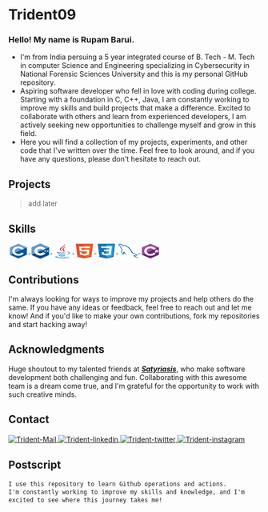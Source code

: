 # Trident09 

### Hello! My name is Rupam Barui.
- I'm from India persuing a 5 year integrated course of B. Tech - M. Tech in computer Science and Engineering specializing in Cybersecurity in National Forensic Sciences University and this is my personal GitHub repository. 
- Aspiring software developer who fell in love with coding during college. Starting with a foundation in C, C++, Java, I am constantly working to improve my skills and build projects that make a difference. Excited to collaborate with others and learn from experienced developers, I am actively seeking new opportunities to challenge myself and grow in this field.
- Here you will find a collection of my projects, experiments, and other code that I've written over the time. Feel free to look around, and if you have any questions, please don't hesitate to reach out.

## Projects

> add later

## Skills

<div style="display: inline_block">
  <a href="https://learn.microsoft.com/en-us/cpp/c-language/?view=msvc-170" target="_blank">
    <img align="center" alt="Trident-C" height="30" width="40" src="https://github.com/devicons/devicon/blob/master/icons/c/c-original.svg">
  </a>
  <a href="https://isocpp.org/std/the-standard" target="_blank">
    <img align="center" alt="Trident-C++" height="30" width="40" src="https://github.com/devicons/devicon/blob/master/icons/cplusplus/cplusplus-original.svg">
  </a>
  <a href="https://docs.oracle.com/en/java" target="_blank">
    <img align="center" alt="Trident-Java" height="30" width="40" src="https://github.com/devicons/devicon/blob/master/icons/java/java-original.svg">
  </a>
  <a href="https://developer.mozilla.org/en-US/docs/Web/HTML" target="_blank"> 
    <img align="center" alt="Trident-HTML" height="30" width="40" src="https://github.com/devicons/devicon/blob/master/icons/html5/html5-original.svg">
  </a>
  <a href="https://developer.mozilla.org/en-US/docs/Web/CSS" target="_blank">
    <img align="center" alt="Trident-CSS" height="30" width="40" src="https://github.com/devicons/devicon/blob/master/icons/css3/css3-original.svg">
  </a>
  <a href="https://dev.mysql.com/doc" target="_blank">
    <img align="center" alt="Trident-CSS" height="30" width="40" src="https://github.com/devicons/devicon/blob/master/icons/mysql/mysql-original.svg">
  </a>
  <a href="https://learn.microsoft.com/en-us/dotnet" target="_blank">
    <img align="center" alt="Trident-CSS" height="30" width="40" src="https://github.com/devicons/devicon/blob/master/icons/csharp/csharp-original.svg">
  </a>
</div>


## Contributions

I'm always looking for ways to improve my projects and help others do the same. If you have any ideas or feedback, feel free to reach out and let me know! And if you'd like to make your own contributions, fork my repositories and start hacking away!

## Acknowledgments

Huge shoutout to my talented friends at [***Satyriasis***](https://github.com/Saty-riasis), who make software development both challenging and fun. Collaborating with this awesome team is a dream come true, and I'm grateful for the opportunity to work with such creative minds.

## Contact

<div style="display: inline-block">
  <a href="mailto:rupambarui.17@gmail.com?subject=[GitHub]" target="_blank">
    <img align="center" alt="Trident-Mail" src="https://img.shields.io/badge/-Mail-EA4335?style=for-the-badge&logo=maildotru&logoColor=white" target="_blank">
  </a>
  <a href="https://www.linkedin.com/in/rupam-barui-73b415230" target="_blank">
    <img align="center" alt="Trident-linkedin" src="https://img.shields.io/badge/-LinkedIn-0A66C2?style=for-the-badge&logo=linkedin&logoColor=white" target="_blank">
  </a>
  <a href="https://twitter.com/rupam_barui" target="_blank">
    <img align="center" alt="Trident-twitter" src="https://img.shields.io/badge/-Twitter-1DA1F2?style=for-the-badge&logo=twitter&logoColor=white" target="_blank">
  </a>
  <a href="https://instagram.com/rup.am.i?igshid=MWI4MTIyMDE=" target="_blank">
    <img align="center" alt="Trident-instagram" src="https://img.shields.io/badge/-Instagram-E4405F?style=for-the-badge&logo=instagram&logoColor=white" target="_blank">
  </a>
</div>

## Postscript
```
I use this repository to learn Github operations and actions.
I'm constantly working to improve my skills and knowledge, and I'm excited to see where this journey takes me!
```
